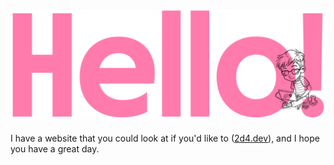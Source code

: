 ## ![Hello!](https://raw.githubusercontent.com/jda0/jda0/master/hello.png)

I have a website that you could look at if you'd like to ([2d4.dev](//2d4.dev)), and I hope you have a great day.
